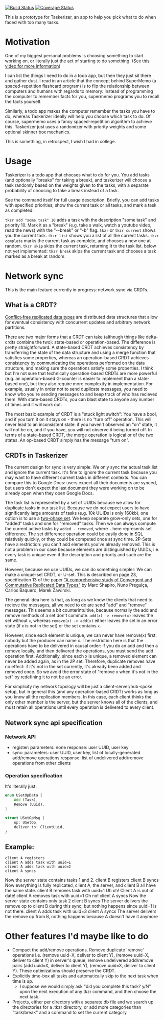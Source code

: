 [![Build Status](https://travis-ci.org/boustrophedon/taskerizer.svg?branch=master)](https://travis-ci.org/boustrophedon/taskerizer) [![Coverage Status](https://coveralls.io/repos/github/boustrophedon/taskerizer/badge.svg?branch=master)](https://coveralls.io/github/boustrophedon/taskerizer?branch=master)

This is a prototype for Taskerizer, an app to help you pick what to do when faced with too many tasks.

# Motivation

One of my biggest personal problems is choosing something to start working on, or literally just the act of starting to do something. (See [this video for more information](https://www.youtube.com/watch?v=_Nz9-6Mp614))

I can list the things I need to do in a todo app, but then they just sit there and gather dust. I read in an article that the concept behind SuperMemo (a spaced-repetition flashcard program) is to flip the relationship between computers and humans with regards to memory: instead of programming the computer to remember facts for you, supermemo programs you to recall the facts yourself.

Similarly, a todo app makes the computer remember the tasks you have to do, whereas Taskerizer ideally will help you choose which task to do. Of course, supermemo uses a fancy spaced-repetition algorithm to achieve this. Taskerizer just uses a randomizer with priority weights and some optional skinner box mechanics.

This is something, in retrospect, I wish I had in college.

# Usage

Taskerizer is a todo app that chooses what to do for you. You add tasks (and optionally "breaks" for taking a break), and taskerizer will choose a task randomly based on the weights given to the tasks, with a separate probability of choosing to take a break instead of a task.

See the command itself for full usage description. Briefly, you can add tasks with specified priorities, show the current task or all tasks, and mark a task as completed.

`tkzr add "some task" 10` adds a task with the description "some task" and priority 10. Mark it as a "break" (e.g. take a walk, watch a youtube video, read the news) with the "--break" or "-b" flag.
`tkzr` or `tkzr current` shows you the current task. 
`tkzr list` shows you a list of all the current tasks.
`tkzr complete` marks the current task as complete, and chooses a new one at random.
`tkzr skip` skips the current task, returning it to the task list.
below not yet implemented:
`tkzr break` skips the current task and chooses a task marked as a break at random.

# Network sync

This is the main feature currently in progress: network sync via CRDTs.

## What is a CRDT?
[Conflict-free replicated data types](https://en.wikipedia.org/wiki/Conflict-free_replicated_data_type) are distributed data structures that allow for eventual consistency with concurrent updates and arbitrary network partitions.

There are two major forms that a CRDT can take (although things like delta-crdts combine the two): state-based or operation-based. The difference is pretty straightforward. A state-based CRDT achieves consistency by transferring the state of the data structure and using a merge function that satisfies some properties, whereas an operation-based CRDT achieves consistency by communicating the operations performed on the data structure, and making sure the operations satisfy some properties. I think but I'm not sure that technically operation-based CRDTs are more powerful (e.g. an operation-based G-counter is easier to implement than a state-based one), but they also require more complexity in implementation. For example, usually in order not to send duplicate messages, you need to know who you're sending messages to and keep track of who has recieved them. With state-based CRDTs, you can blast state to anyone any number of times and it will work out.

The most basic example of CRDT is a "stuck light switch": You have a bool, and if you turn it on it stays on - there is no "turn off" operation. This will never lead to an inconsistent state: if you haven't observed an "on" state, it will not be on, and if you have, you will not observe it being turned off. In terms of a state-based CRDT, the merge operation is logical or of the two states. An op-based CRDT simply has the message "turn on".

## CRDTs in Taskerizer

The current design for sync is very simple: We only sync the actual task list and ignore the current task. It's fine to ignore the current task because you may want to have different current tasks in different contexts. You can compare this to Google Docs: users expect all their documents are synced, but users don't expect the last document they were working on to be already open when they open Google Docs.

The task list is represented by a set of UUIDs because we allow for duplicate tasks in our task list. Because we do not expect users to have significantly large amounts of tasks (e.g. 10k UUIDs is only 160kb), one option is to use a [two-phase set](https://en.wikipedia.org/wiki/Conflict-free_replicated_data_type#2P-Set_(Two-Phase_Set)). We keep separate grow-only sets, one for "added" tasks and one for "removed" tasks. Then we can always compute the current active tasks by `added - removed`, where `-` here represents set difference. The set difference operation could be easily done in SQL relatively quickly, or they could be computed once at sync time. 2P-Sets have a restriction: you can't add elements you've already removed. This is not a problem in our case because elements are distinguished by UUIDs, i.e. every task is unique even if the description and priority and such are the same.

However, because we use UUIDs, we can do something simpler: We can make a unique-set CRDT, or U-set. This is described on page 23, specification 13 of the paper ["A comprehensive study of Convergent and Commutative Replicated Data Types"](https://hal.inria.fr/inria-00555588/document) by Marc Shapiro, Nuno Preguiça, Carlos Baquero, Marek Zawirski.

The general idea here is that, as long as we know the clients that need to recieve the messages, all we need to do are send "add" and "remove" messages. This seems a bit counterintuitive, because normally the add and remove methods of a set don't commute: `add(x) -> remove(x)` leaves the set without `x`, whereas `remove(x) -> add(x)` either leaves the set in an error state (if x is not in the set) or the set contains `x`.

However, since each element is unique, we can never have remove(x) first: nobody but the producer can name x. The restriction here is that the operations have to be delivered in causal order: if you do an add and then a remove locally, and then delivered the operations, you must send the add operation first. Additionally, since each x is unique, a removed element can never be added again, as in the 2P set. Therefore, duplicate removes have no effect: if it's not in the set currently, it's already been added and removed once. So we avoid the error state of "remove x when it's not in the set" by redefining it to not be an error.

For simplicity my network topology will be just a client-server/hub-spoke setup, but in general this (and any operation-based CRDT) works as long as you know all the replication members. In this case, each client thinks the only other member is the server, but the server knows all of the clients, and must retain all operations until every operation is delivered to every client.

## Network sync api specification

### Network API

- register:
	parameters: none
	response: user UUID, user key
- sync:
	parameters: user UUID, user key, list of locally-generated add/remove operations
	response: list of undelivered add/remove operations from other clients

### Operation specification

It's literally just:

```rust
enum USetOpData {
	Add (Task),
	Remove (Uuid),
}

struct USetOpMsg {
	op: USetOp,
	deliver_to: ClientUuid,
}
```


## Example:

	client A registers
	client A adds task with uuid=1
	client A adds task with uuid=2
	client A syncs
Now the server state contains tasks 1 and 2.
	client B registers
	client B syncs
Now everything is fully replicated, client A, the server, and client B all have the same state.
	client B removes task with uuid=1
Uh oh! Client A is out of date!
	client A removes task with uuid=1
Oh no!
	client A syncs
Now the server state contains only task 2
	client B syncs
The server delivers the remove op to client B during this sync, but nothing happens since uuid=1 is not there.
	client A adds task with uuid=3
	client A syncs
The server delivers the remove op from B, nothing happens because A doesn't have it anymore

# Other features I'd maybe like to do

- Compact the add/remove operations. Remove duplicate 'remove' operations i.e. (remove uuid=X, deliver to client Y), (remove uuid=X, deliver to client Y) in server's queue, remove undelivered add/remove pairs (add uuid=X, deliver to client Y), (remove uuid=X, deliver to client Y). These optimizations should preserve the CRDT.
- Explicitly time-box all tasks and automatically skip to the next task when time is up.
	- I suppose we would simply ask "did you complete this task? y/N" upon the next execution of any tkzr command, and then choose the next task.
- Projects, either per directory with a separate db file and we search up the directories for a .tkzr directory, or add more categories than "task/break" and a command to set the current category
